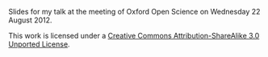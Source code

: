 Slides for my talk at the meeting of Oxford Open Science on Wednesday 22 August 2012.

This work is licensed under a [Creative Commons Attribution-ShareAlike 3.0 Unported License](http://creativecommons.org/licenses/by-sa/3.0/).
